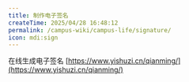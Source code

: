 ```yaml
---
title: 制作电子签名
createTime: 2025/04/28 16:48:12
permalink: /campus-wiki/campus-life/signature/
icon: mdi:sign
---
```


在线生成电子签名
[https://www.yishuzi.cn/qianming/](https://www.yishuzi.cn/qianming/)